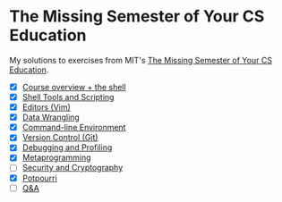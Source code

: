 # The Missing Semester of Your CS Education

My solutions to exercises from MIT's [The Missing Semester of Your CS Education](https://missing.csail.mit.edu/).

- [x] [Course overview + the shell](1-course-shell/solutions.md)
- [x] [Shell Tools and Scripting](2-shell-tools/solutions.md)
- [x] [Editors (Vim)](3-editors-vim/solutions.md)
- [x] [Data Wrangling](4-data-wrangling/solutions.md)
- [x] [Command-line Environment](5-command-line/solutions.md)
- [x] [Version Control (Git)](6-version-control-git/solutions.md)
- [x] [Debugging and Profiling](7-debugging-profiling/solutions.md)
- [x] [Metaprogramming](8-metaprogramming/solutions.md)
- [ ] [Security and Cryptography](9-security/solutions.md)
- [x] [Potpourri](10-potpourri/notes.md)
- [ ] [Q&A](11-qa/notes.md)
